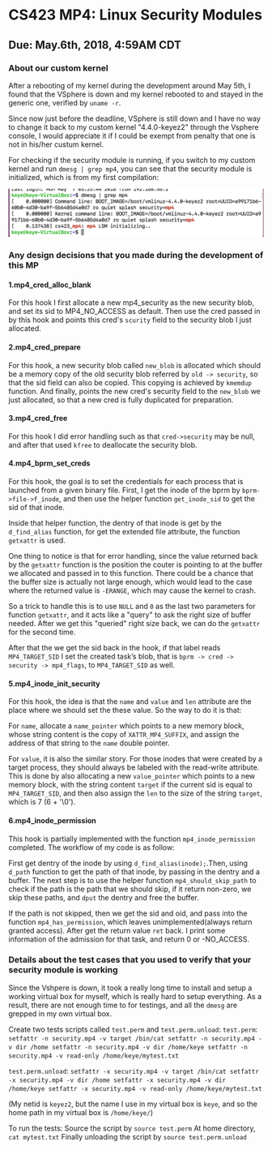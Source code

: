 # CS423 MP4: Linux Security Modules
## Due: May.6th, 2018, 4:59AM CDT

### About our custom kernel
After a rebooting of my kernel during the development around May 5th, I found that the VSphere is down and my kernel rebooted to and stayed in the generic one, verified by `uname -r`.

Since now just before the deadline, VSphere is still down and I have no way to change it back to my custom kernel "4.4.0-keyez2" through the Vsphere console, I would appreciate it if I could be exempt from penalty that one is not in his/her custum kernel.

For checking if the security module is running, if you switch to my custom kernel and run `dmesg | grep mp4`, you can see that the security module is initialized, which is from my first compilation:

![picture](lsm_loaded.png)

### Any design decisions that you made during the development of this MP

#### 1.mp4_cred_alloc_blank
For this hook I first allocate a new mp4_security as the new security blob, and set its sid to MP4_NO_ACCESS as default. Then use the cred passed in by this hook and points this cred's `scurity` field to the security blob I just allocated.

#### 2.mp4_cred_prepare
For this hook, a new security blob called `new_blob` is allocated which should be a memory copy of the old security blob referred by `old -> security`, so that the sid field can also be copied. This copying is achieved by `kmemdup` function. And finally, points the new cred's security field to the  `new_blob` we just allocated, so that a new cred is fully duplicated for preparation.

#### 3.mp4_cred_free
For this hook I did error handling such as that `cred->security` may be null, and after that used `kfree` to deallocate the security blob.

#### 4.mp4_bprm_set_creds
For this hook, the goal is to set the credentials for each process that is launched from a given binary file. First, I get the inode of the bprm by `bprm->file->f_inode`, and then use the helper function `get_inode_sid` to get the sid of that inode.

Inside that helper function, the dentry of that inode is get by the `d_find_alias` function, for get the extended file attribute, the function `getxattr` is used.

One thing to notice is that for error handling, since the value returned back by the `getxattr` function is the position the couter is pointing to at the buffer we allocated and passed in to this function. There could be a chance that the buffer size is actually not large enough, which would lead to the case where the returned value is `-ERANGE`, which may cause the kernel to crash.

So a trick to handle this is to use `NULL` and `0` as the last two parameters for function `getxattr`, and it acts like a "query" to ask the right size of buffer needed. After we get this "queried" right size back, we can do the `getxattr` for the second time.

After that the we get the sid back in the hook, if that label reads `MP4_TARGET_SID`
I set the created task’s blob, that is `bprm -> cred -> security -> mp4_flags`, to `MP4_TARGET_SID` as well.

#### 5.mp4_inode_init_security
For this hook, the idea is that the `name` and `value` and `len` attribute are the place where we should set the these value. So the way to do it is that:

For `name`, allocate a `name_pointer` which points to a new memory block, whose string content is the copy of `XATTR_MP4_SUFFIX`, and assign the address of that string to the `name` double pointer.

For `value`, it is also the similar story. For those inodes that were created by a target process, they should always be labeled with the read-write attribute. This is done by also allocating a new `value_pointer` which points to a new memory block, with the string content `target` if the current sid is equal to `MP4_TARGET_SID`, and then also assign the `len` to the size of the string `target`, which is 7 (6 + '\0').



#### 6.mp4_inode_permission
This hook is partially implemented with the function `mp4_inode_permission` completed. The workflow of my code is as follow:

First get dentry of the inode by using `d_find_alias(inode);`.Then, using `d_path` function to get the path of that inode, by passing in the dentry and a buffer. The next step is to use the helper function `mp4_should_skip_path` to check if the path is the path that we should skip, if it return non-zero, we skip these paths, and `dput` the dentry and free the buffer.

If the path is not skipped, then we get the sid and oid, and pass into the function `mp4_has_permission`, which leaves  unimplemented(always return granted access). After get the return value `ret` back. I print some information of the admission for that task, and return 0 or -NO_ACCESS.



### Details about the test cases that you used to verify that your security module is working


Since the Vshpere is down, it took a really long time to install and setup a working virtual box for myself, which is really hard to setup everything. As a result, there are not enough time to for testings, and all the `dmesg` are grepped in my own virtual box.

Create two tests scripts called `test.perm` and `test.perm.unload`:
`test.perm`:
`setfattr -n security.mp4 -v target /bin/cat
setfattr -n security.mp4 -v dir /home
setfattr -n security.mp4 -v dir /home/keye
setfattr -n security.mp4 -v read-only /home/keye/mytest.txt`

`test.perm.unload`:
`setfattr -x security.mp4 -v target /bin/cat
setfattr -x security.mp4 -v dir /home
setfattr -x security.mp4 -v dir /home/keye
setfattr -x security.mp4 -v read-only /home/keye/mytest.txt`

(My netid is `keyez2`, but the name I use in my virtual box is `keye`, and so the home path in my virtual box is `/home/keye/`)

To run the tests:
Source the script by  `source test.perm`
At home directory, `cat mytest.txt`
Finally unloading the script by `source test.perm.unload`
